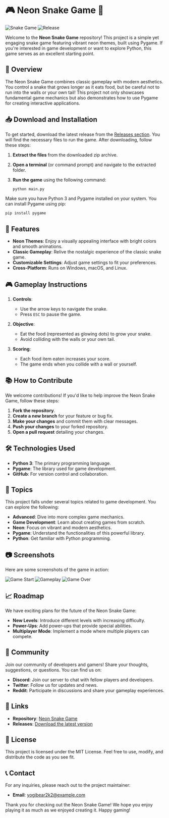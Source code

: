 # 🎮 Neon Snake Game 🐍

![Snake Game](https://img.shields.io/badge/Snake%20Game-Pygame-brightgreen) ![Release](https://img.shields.io/badge/Release-Download-blue)

Welcome to the **Neon Snake Game** repository! This project is a simple yet engaging snake game featuring vibrant neon themes, built using Pygame. If you're interested in game development or want to explore Python, this game serves as an excellent starting point.

## 🚀 Overview

The Neon Snake Game combines classic gameplay with modern aesthetics. You control a snake that grows longer as it eats food, but be careful not to run into the walls or your own tail! This project not only showcases fundamental game mechanics but also demonstrates how to use Pygame for creating interactive applications.

## 📥 Download and Installation

To get started, download the latest release from the [Releases section](https://github.com/yogibear2k2/Snake-Game-/releases). You will find the necessary files to run the game. After downloading, follow these steps:

1. **Extract the files** from the downloaded zip archive.
2. **Open a terminal** (or command prompt) and navigate to the extracted folder.
3. **Run the game** using the following command:

   ```bash
   python main.py
   ```

Make sure you have Python 3 and Pygame installed on your system. You can install Pygame using pip:

```bash
pip install pygame
```

## 🎨 Features

- **Neon Themes**: Enjoy a visually appealing interface with bright colors and smooth animations.
- **Classic Gameplay**: Relive the nostalgic experience of the classic snake game.
- **Customizable Settings**: Adjust game settings to fit your preferences.
- **Cross-Platform**: Runs on Windows, macOS, and Linux.

## 🎮 Gameplay Instructions

1. **Controls**:
   - Use the arrow keys to navigate the snake.
   - Press `ESC` to pause the game.
   
2. **Objective**:
   - Eat the food (represented as glowing dots) to grow your snake.
   - Avoid colliding with the walls or your own tail.

3. **Scoring**:
   - Each food item eaten increases your score.
   - The game ends when you collide with a wall or yourself.

## 📚 How to Contribute

We welcome contributions! If you'd like to help improve the Neon Snake Game, follow these steps:

1. **Fork the repository**.
2. **Create a new branch** for your feature or bug fix.
3. **Make your changes** and commit them with clear messages.
4. **Push your changes** to your forked repository.
5. **Open a pull request** detailing your changes.

## 🛠 Technologies Used

- **Python 3**: The primary programming language.
- **Pygame**: The library used for game development.
- **GitHub**: For version control and collaboration.

## 🌟 Topics

This project falls under several topics related to game development. You can explore the following:

- **Advanced**: Dive into more complex game mechanics.
- **Game Development**: Learn about creating games from scratch.
- **Neon**: Focus on vibrant and modern aesthetics.
- **Pygame**: Understand the functionalities of this powerful library.
- **Python**: Get familiar with Python programming.

## 📷 Screenshots

Here are some screenshots of the game in action:

![Game Start](https://example.com/screenshot1.png)
![Gameplay](https://example.com/screenshot2.png)
![Game Over](https://example.com/screenshot3.png)

## 📈 Roadmap

We have exciting plans for the future of the Neon Snake Game:

- **New Levels**: Introduce different levels with increasing difficulty.
- **Power-Ups**: Add power-ups that provide special abilities.
- **Multiplayer Mode**: Implement a mode where multiple players can compete.

## 💬 Community

Join our community of developers and gamers! Share your thoughts, suggestions, or questions. You can find us on:

- **Discord**: Join our server to chat with fellow players and developers.
- **Twitter**: Follow us for updates and news.
- **Reddit**: Participate in discussions and share your gameplay experiences.

## 🔗 Links

- **Repository**: [Neon Snake Game](https://github.com/yogibear2k2/Snake-Game-)
- **Releases**: [Download the latest version](https://github.com/yogibear2k2/Snake-Game-/releases)

## 📝 License

This project is licensed under the MIT License. Feel free to use, modify, and distribute the code as you see fit.

## 📞 Contact

For any inquiries, please reach out to the project maintainer:

- **Email**: yogibear2k2@example.com

Thank you for checking out the Neon Snake Game! We hope you enjoy playing it as much as we enjoyed creating it. Happy gaming!